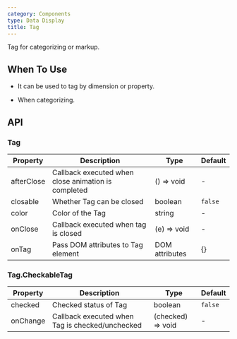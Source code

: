 ```yaml
---
category: Components
type: Data Display
title: Tag
---
```


Tag for categorizing or markup.

## When To Use

- It can be used to tag by dimension or property.

- When categorizing.

## API

### Tag

| Property | Description | Type | Default |
| -------- | ----------- | ---- | ------- |
| afterClose | Callback executed when close animation is completed | () => void | - |
| closable | Whether Tag can be closed | boolean | `false` |
| color | Color of the Tag | string | - |
| onClose | Callback executed when tag is closed | (e) => void | - |
| onTag | Pass DOM attributes to Tag element | DOM attributes | {} |

### Tag.CheckableTag

| Property | Description | Type | Default |
| -------- | ----------- | ---- | ------- |
| checked | Checked status of Tag | boolean | `false` |
| onChange | Callback executed when Tag is checked/unchecked | (checked) => void | - |
